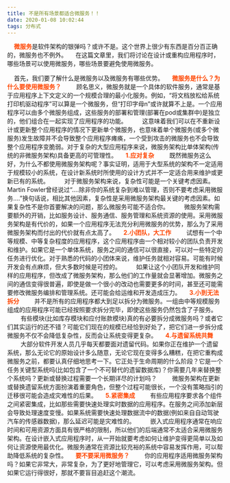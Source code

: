 ```yaml
---
title: 不是所有场景都适合微服务！！
date: 2020-01-08 10:02:44
tags: 分布式
---
```

&nbsp;&nbsp;&nbsp;&nbsp;<b style="color: orangered">微服务</b>是软件架构的银弹吗？或许不是。这个世界上很少有东西是百分百正确的，微服务也不例外。
&nbsp;&nbsp;&nbsp;&nbsp;在这篇文章里，我们将讨论在设计或重构应用程序时，哪些场景可以使用微服务，哪些场景要避免使用微服务。
<!-- more -->
&nbsp;&nbsp;&nbsp;&nbsp;首先，我们要了解什么是微服务以及微服务有哪些优势。
&nbsp;&nbsp;&nbsp;&nbsp;<b style="color: orangered">微服务是什么？为什么要使用微服务？</b>
&nbsp;&nbsp;&nbsp;&nbsp;&nbsp;&nbsp;&nbsp;&nbsp;顾名思义，微服务就是一个具体的软件服务，通常是基于应用程序上下文定义的一个规模合理的最小化服务。例如，“将文档放松给系统打印机驱动程序”可以算是一个微服务，但“打印字母n”或许就算不上是。一个应用程序可以由多个微服务组成，这些服务的部署和管理(部署在pod或集群中)是独立的，他们组合在一起实现了应用程序的功能。
&nbsp;&nbsp;&nbsp;&nbsp;&nbsp;&nbsp;&nbsp;&nbsp;这意味着我们可以在不重新设计或更新整个应用程序的情况下更新单个微服务，也意味着单个微服务(或多个微服务)发生故障并不会导致整个应用程序瘫痪，一个受到攻击的微服务也不会导致整个应用程序变脆弱。对于复杂的大型应用程序来说，微服务架构比单体架构(传统的非微服务架构)具备更高的可管理性。
&nbsp;&nbsp;&nbsp;&nbsp;<b style="color: orangered">1.应对复杂</b>
&nbsp;&nbsp;&nbsp;&nbsp;&nbsp;&nbsp;&nbsp;&nbsp;既然微服务这么好，为什么不都使用微服务架构呢？事实证明，适用于大型系统的架构不一定适用于规模较小的系统，在设计新系统时所使用的设计方式并不一定适合用来维护或更新已有的系统。
&nbsp;&nbsp;&nbsp;&nbsp;&nbsp;&nbsp;&nbsp;&nbsp;对于微服务架构来说，复杂性可能是一个关键考虑因素。Martin Fowler曾经说过“....除非你的系统复杂到难以管理，否则不要考虑采用微服务....”换句话说，相比其他因素，复杂性是采用微服务架构最关键的考虑因素。如果复杂性不是你首要解决的问题，那么微服务可能不适合你。
&nbsp;&nbsp;&nbsp;&nbsp;&nbsp;&nbsp;&nbsp;&nbsp;微服务架构需要额外的开销，比如服务设计、服务通信、服务管理和系统资源的使用。采用微服务架构是有代价的，如果一个应用程序无法充分利用微服务的优势，那么为了采用微服务架构而付出的代价就有点太高了。
&nbsp;&nbsp;&nbsp;&nbsp;<b style="color: orangered">2.小团队，大工作</b>
&nbsp;&nbsp;&nbsp;&nbsp;&nbsp;&nbsp;&nbsp;&nbsp;试想有一个中等规模、中等复杂程度的应用程序，这个应用程序由一个相对较小的团队负责开发和维护。如果它是一个单体系统，服务之间的通信可以很直接，可以对一些特定的任务进行优化。对于熟悉的代码的小团体来说，维护任务就相对容易。可能有时候开发会有点麻烦，但大多数时候是可控的。
&nbsp;&nbsp;&nbsp;&nbsp;&nbsp;&nbsp;&nbsp;&nbsp;如果让这个小团队开发和维护同样的应用程序，但改成了微服务架构，那么他们的工作量就会显著增加。微服务之间的通信变得很普遍，即使是做一个很小的改动也需要更多的时间，甚至还可能需要修改微服务编排和管理系统。还可能会给运维和开发造成压力。
&nbsp;&nbsp;&nbsp;&nbsp;<b style="color: orangered">3.小到无法拆分</b>
&nbsp;&nbsp;&nbsp;&nbsp;&nbsp;&nbsp;&nbsp;&nbsp;并不是所有的应用程序都大到足以拆分为微服务。一组由中等规模服务组成的应用程序可能已经按照要求拆分完毕，即使这些服务仍然包含了子服务。
&nbsp;&nbsp;&nbsp;&nbsp;&nbsp;&nbsp;&nbsp;&nbsp;有些模块(比如库存模块和应付账款模块)真的有必要拆分成微服务吗？或者它们其实运行的还不错？可能它们现在的规模已经恰到好处了，把它们进一步拆分成微服务不仅不会降低复杂性，反而会让系统变得更复杂。
&nbsp;&nbsp;&nbsp;&nbsp;<b style="color: orangered">4.与遗留系统共舞</b>
&nbsp;&nbsp;&nbsp;&nbsp;&nbsp;&nbsp;&nbsp;&nbsp;大部分软件开发人员几乎每天都要面对遗留代码。如果你正在维护一个遗留系统，那么无论它的原始设计多么随意，无论它现在变得多么糟糕，在把它重构成微服务之前，都要认真仔细地思考一下。它正处于生命周期的什么阶段？它是一个任务关键型系统吗(比如包含了一个不可替代的遗留数据库)？你需要几年来替换整个系统吗？更新或替换过程需要一个长期详尽的计划吗？
&nbsp;&nbsp;&nbsp;&nbsp;&nbsp;&nbsp;&nbsp;&nbsp;微服务架构在更新或替换遗留系统方面扮演着重要角色，但整个过程可能很长，一个没有策略指引的迁移很可能会造成灾难性的后果。
&nbsp;&nbsp;&nbsp;&nbsp;<b style="color: orangered">5.紧密集成</b>
&nbsp;&nbsp;&nbsp;&nbsp;&nbsp;&nbsp;&nbsp;&nbsp;有些应用程序要求各个组件之间紧密集成，比如那些需要快速处理实时数据的应用程序。在服务之间添加新层会导致处理速度变慢。如果系统需要快速处理数据流中的数据(例如来自自动驾驶汽车的传感器数据)，那么延迟可能是灾难性的。
&nbsp;&nbsp;&nbsp;&nbsp;&nbsp;&nbsp;&nbsp;&nbsp;嵌入式应用程序通常在响应时间和可用资源方面具有很严格的限制，所以他们的后端通常不太适合采用微服务架构。在设计嵌入式应用程序时，从一开始就要考虑如何让维护变得更简单以及如何让资源使用最优化。微服务通常在资源比较充裕的系统中容易发挥作用，可以帮助降低系统的复杂性。
&nbsp;&nbsp;&nbsp;&nbsp;<b style="color: orangered">要不要采用微服务？</b>
&nbsp;&nbsp;&nbsp;&nbsp;&nbsp;&nbsp;&nbsp;&nbsp;你的应用程序适用微服务架构吗？如果它非常大，非常复杂，为了更好地管理它，可以考虑采用微服务架构。但如果它运行得很好，那就不要盲目追赶这个潮流。